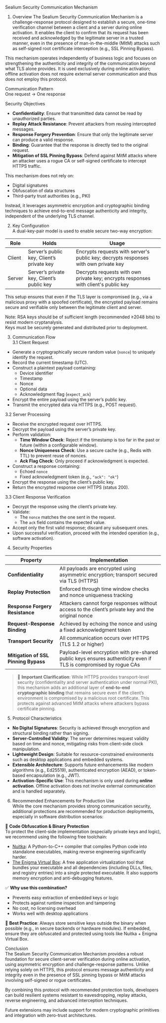 Sealium Security Communication Mechanism
1. Overview
The Sealium Security Communication Mechanism is a challenge-response protocol designed to establish a secure, one-time verification channel between a client and a server during online activation. It enables the client to confirm that its request has been received and acknowledged by the legitimate server in a trusted manner, even in the presence of man-in-the-middle (MitM) attacks such as self-signed root certificate interception (e.g., SSL Pinning Bypass).

This mechanism operates independently of business logic and focuses on strengthening the authenticity and integrity of the communication beyond what TLS alone provides. It is used exclusively during online activation; offline activation does not require external server communication and thus does not employ this protocol.

Communication Pattern  
One request → One response

Security Objectives  
- **Confidentiality**: Ensure that transmitted data cannot be read by unauthorized parties.  
- **Replay Attack Resistance**: Prevent attackers from reusing intercepted messages.  
- **Response Forgery Prevention**: Ensure that only the legitimate server can produce a valid response.  
- **Binding**: Guarantee that the response is directly tied to the original request.  
- **Mitigation of SSL Pinning Bypass**: Defend against MitM attacks where an attacker uses a rogue CA or self-signed certificate to intercept HTTPS traffic.

This mechanism does not rely on:
- Digital signatures  
- Obfuscation of data structures  
- Third-party trust authorities (e.g., PKI)  

Instead, it leverages asymmetric encryption and cryptographic binding techniques to achieve end-to-end message authenticity and integrity, independent of the underlying TLS channel.

2. Key Configuration  
A dual-key-pair model is used to enable secure two-way encryption:

| Role    | Holds                        | Usage |
|--------|-----------------------------|-------|
| Client | Server’s public key, Client’s private key | Encrypts requests with server's public key; decrypts responses with own private key |
| Server | Server’s private key, Client’s public key | Decrypts requests with own private key; encrypts responses with client's public key |

This setup ensures that even if the TLS layer is compromised (e.g., via a malicious proxy with a spoofed certificate), the encrypted payload remains secure and verifiable only between the legitimate client and server.

Note: RSA keys should be of sufficient length (recommended ≥2048 bits) to resist modern cryptanalysis.  
Keys must be securely generated and distributed prior to deployment.

3. Communication Flow  
3.1 Client Request  
- Generate a cryptographically secure random value (`nonce`) to uniquely identify the request.  
- Record the current timestamp (UTC).  
- Construct a plaintext payload containing:  
  - Device identifier  
  - Timestamp  
  - Nonce  
  - Optional data  
  - Acknowledgment flag (`expect_ack`)  
- Encrypt the entire payload using the server’s public key.  
- Transmit the encrypted data via HTTPS (e.g., POST request).

3.2 Server Processing  
- Receive the encrypted request over HTTPS.  
- Decrypt the payload using the server’s private key.  
- Perform validation:  
  - **Time Window Check**: Reject if the timestamp is too far in the past or future (within a configurable window).  
  - **Nonce Uniqueness Check**: Use a secure cache (e.g., Redis with TTL) to prevent reuse of nonces.  
  - **Ack Flag Check**: Only proceed if acknowledgment is expected.  
- Construct a response containing:  
  - Echoed `nonce`  
  - Fixed acknowledgment token (e.g., `"ack": "ok"`)  
- Encrypt the response using the client’s public key.  
- Return the encrypted response over HTTPS (status 200).

3.3 Client Response Verification  
- Decrypt the response using the client’s private key.  
- Validate:  
  - The `nonce` matches the one sent in the request.  
  - The `ack` field contains the expected value.  
- Accept only the first valid response; discard any subsequent ones.  
- Upon successful verification, proceed with the intended operation (e.g., software activation).

4. Security Properties  

| Property                     | Implementation |
|-----------------------------|---------------|
| **Confidentiality**         | All payloads are encrypted using asymmetric encryption; transport secured via TLS (HTTPS) |
| **Replay Protection**       | Enforced through time window checks and nonce uniqueness tracking |
| **Response Forgery Resistance** | Attackers cannot forge responses without access to the client’s private key and the original nonce |
| **Request-Response Binding**| Achieved by echoing the nonce and using a fixed acknowledgment token |
| **Transport Security**      | All communication occurs over HTTPS (TLS 1.2 or higher) |
| **Mitigation of SSL Pinning Bypass** | Payload-level encryption with pre-shared public keys ensures authenticity even if TLS is compromised by rogue CAs |

> 🔐 **Important Clarification**: While HTTPS provides transport-level security (confidentiality and server authentication under normal PKI), this mechanism adds an additional layer of **end-to-end cryptographic binding** that remains secure even if the client’s environment is compromised by a malicious root certificate. This protects against advanced MitM attacks where attackers bypass certificate pinning.

5. Protocol Characteristics  
- **No Digital Signatures**: Security is achieved through encryption and structural binding rather than signing.  
- **Server-Controlled Validity**: The server determines request validity based on time and nonce, mitigating risks from client-side clock manipulation.  
- **Lightweight Design**: Suitable for resource-constrained environments such as desktop applications and embedded systems.  
- **Extensible Architecture**: Supports future enhancements like modern algorithms (e.g., Ed25519), authenticated encryption (AEAD), or token-based encapsulation (e.g., JWT).  
- **Activation-Specific Use**: This mechanism is only used during **online activation**. Offline activation does not involve external communication and is handled separately.

6. Recommended Enhancements for Production Use  
While the core mechanism provides strong communication security, additional protections are recommended for production deployments, especially in software distribution scenarios:

🔐 **Code Obfuscation & Binary Protection**  
To protect the client-side implementation (especially private keys and logic), we recommend using the following free toolchain:  
- [Nuitka](https://nuitka.net/): A Python-to-C++ compiler that compiles Python code into standalone executables, making reverse engineering significantly harder.  
- [The Enigma Virtual Box](https://enigmaprotector.com/en/aboutvb.html): A free application virtualization tool that bundles your executable and all dependencies (including DLLs, files, and registry entries) into a single protected executable. It also supports memory encryption and anti-debugging features.

✅ **Why use this combination?**  
- Prevents easy extraction of embedded keys or logic  
- Protects against runtime inspection and tampering  
- No cost, no licensing overhead  
- Works well with desktop applications  

📌 **Best Practice**: Always store sensitive keys outside the binary when possible (e.g., in secure backends or hardware modules). If embedded, ensure they are obfuscated and protected using tools like Nuitka + Enigma Virtual Box.

Conclusion  
The Sealium Security Communication Mechanism provides a robust foundation for secure client-server verification during online activation, using asymmetric encryption and challenge-response patterns. Unlike relying solely on HTTPS, this protocol ensures message authenticity and integrity even in the presence of SSL pinning bypass or MitM attacks involving self-signed or rogue certificates.

By combining this protocol with recommended protection tools, developers can build resilient systems resistant to eavesdropping, replay attacks, reverse engineering, and advanced interception techniques.

Future extensions may include support for modern cryptographic primitives and integration with zero-trust architectures.